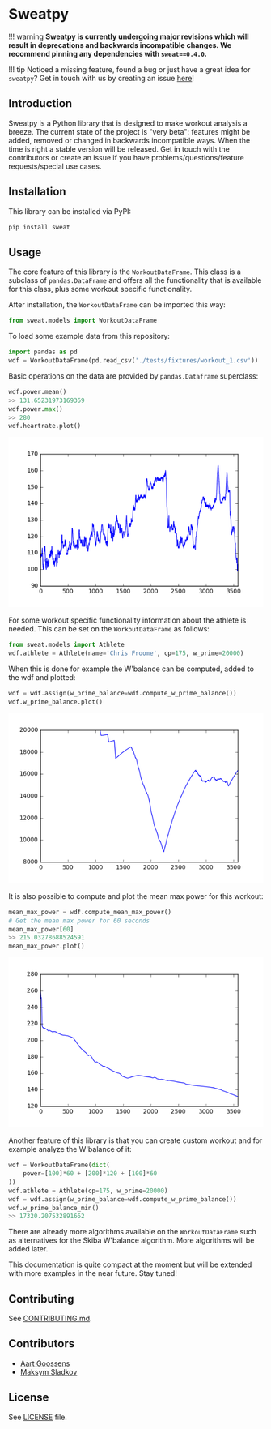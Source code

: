 # Sweatpy

!!! warning
    **Sweatpy is currently undergoing major revisions which will result in deprecations and backwards incompatible changes. We recommend pinning any dependencies with `sweat==0.4.0`.**

!!! tip
    Noticed a missing feature, found a bug or just have a great idea for `sweatpy`? Get in touch with us by creating an issue [here](https://github.com/GoldenCheetah/sweatpy/issues/new)!


## Introduction
Sweatpy is a Python library that is designed to make workout analysis a breeze. The current state of the project is "very beta": features might be added, removed or changed in backwards incompatible ways. When the time is right a stable version will be released. Get in touch with the contributors or create an issue if you have problems/questions/feature requests/special use cases.

## Installation
This library can be installed via PyPI:
```bash
pip install sweat
```

## Usage
The core feature of this library is the `WorkoutDataFrame`.
This class is a subclass of `pandas.DataFrame` and offers all the functionality that is available for this class, plus some workout specific functionality.

After installation, the `WorkoutDataFrame` can be imported this way:
```python
from sweat.models import WorkoutDataFrame
```

To load some example data from this repository:
```python
import pandas as pd
wdf = WorkoutDataFrame(pd.read_csv('./tests/fixtures/workout_1.csv'))
```

Basic operations on the data are provided by `pandas.Dataframe` superclass:
```python
wdf.power.mean()
>> 131.65231973169369
wdf.power.max()
>> 280
wdf.heartrate.plot()
```
![Heartrate plot](img/heartrate.png)

For some workout specific functionality information about the athlete is needed.
This can be set on the `WorkoutDataFrame` as follows:
```python
from sweat.models import Athlete
wdf.athlete = Athlete(name='Chris Froome', cp=175, w_prime=20000)
```

When this is done for example the W'balance can be computed, added to the wdf and plotted:
```python
wdf = wdf.assign(w_prime_balance=wdf.compute_w_prime_balance())
wdf.w_prime_balance.plot()
```
![W'prime balance plot](img/w_prime_balance.png)

It is also possible to compute and plot the mean max power for this workout:
```python
mean_max_power = wdf.compute_mean_max_power()
# Get the mean max power for 60 seconds
mean_max_power[60]
>> 215.03278688524591
mean_max_power.plot()
```
![Mean max power](img/mean_max_power.png)

Another feature of this library is that you can create custom workout and for example analyze the W'balance of it:
```python
wdf = WorkoutDataFrame(dict(
    power=[100]*60 + [200]*120 + [100]*60
))
wdf.athlete = Athlete(cp=175, w_prime=20000)
wdf = wdf.assign(w_prime_balance=wdf.compute_w_prime_balance())
wdf.w_prime_balance_min()
>> 17320.207532891662
```

There are already more algorithms available on the `WorkoutDataFrame` such as alternatives for the Skiba W'balance algorithm.
More algorithms will be added later.

This documentation is quite compact at the moment but will be extended with more examples in the near future. Stay tuned!


## Contributing
See [CONTRIBUTING.md](CONTRIBUTING.md).

## Contributors
- [Aart Goossens](https://github.com/AartGoossens)
- [Maksym Sladkov](https://github.com/sladkovm)

## License
See [LICENSE](LICENSE) file.
